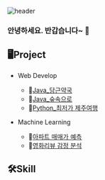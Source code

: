 ![header](https://capsule-render.vercel.app/api?type=waving&color=auto&height=300&section=header&text=Hello-nl-Welcome%20my%20github%20render&fontSize=90)

### 안녕하세요. 반갑습니다~ 👋

## 🖥Project

* Web Develop
  + 🥕[Java_당근약국](https://github.com/leedain0301/JAVA-Spring-Carrot_Pharmacy)
  + 🌳[Java_숲속으로](https://github.com/leedain0301/JAVA-Spring-Into_the_Forest_back)
  + 🍊[Python_최저가 제주여행](https://github.com/leedain0301/Python-Flask-Fly_Jeju)

* Machine Learning
  + 🏢[아파트 매매가 예측](https://github.com/leedain0301/Modeling-Apartment-sales-price-forecast)
  + 🎥[영화리뷰 감정 분석](https://github.com/leedain0301/Modeling-Movie-Review-Sentiment)

 ## 🛠Skill
 
